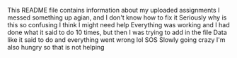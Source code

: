 This README file contains information about my uploaded assignments
I messed something up agian, and I don't know how to fix it
Seriously why is this so confusing 
I think I might need help
Everything was working and I had done what it said to do 10 times, but then I was trying to add in the file Data like it said to do and everything went wrong lol 
SOS
Slowly going crazy 
I'm also hungry so that is not helping
